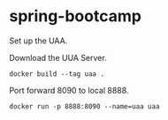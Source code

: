 # spring-bootcamp

Set up the UAA.

Download the UUA Server.

```
docker build --tag uaa .
```


Port forward 8090 to local 8888.
```
docker run -p 8888:8090 --name=uaa uaa
```

